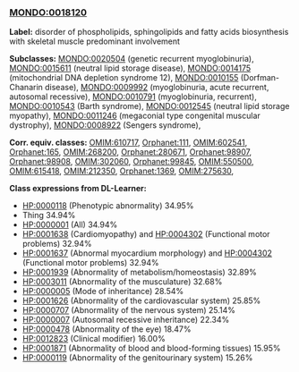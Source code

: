 
### [MONDO:0018120](http://purl.obolibrary.org/obo/MONDO_0018120)
**Label:** disorder of phospholipids, sphingolipids and fatty acids biosynthesis with skeletal muscle predominant involvement

**Subclasses:** [MONDO:0020504](http://purl.obolibrary.org/obo/MONDO_0020504) (genetic recurrent myoglobinuria), [MONDO:0015611](http://purl.obolibrary.org/obo/MONDO_0015611) (neutral lipid storage disease), [MONDO:0014175](http://purl.obolibrary.org/obo/MONDO_0014175) (mitochondrial DNA depletion syndrome 12), [MONDO:0010155](http://purl.obolibrary.org/obo/MONDO_0010155) (Dorfman-Chanarin disease), [MONDO:0009992](http://purl.obolibrary.org/obo/MONDO_0009992) (myoglobinuria, acute recurrent, autosomal recessive), [MONDO:0010791](http://purl.obolibrary.org/obo/MONDO_0010791) (myoglobinuria, recurrent), [MONDO:0010543](http://purl.obolibrary.org/obo/MONDO_0010543) (Barth syndrome), [MONDO:0012545](http://purl.obolibrary.org/obo/MONDO_0012545) (neutral lipid storage myopathy), [MONDO:0011246](http://purl.obolibrary.org/obo/MONDO_0011246) (megaconial type congenital muscular dystrophy), [MONDO:0008922](http://purl.obolibrary.org/obo/MONDO_0008922) (Sengers syndrome), 

**Corr. equiv. classes:** [OMIM:610717](http://purl.obolibrary.org/obo/OMIM_610717), [Orphanet:111](http://www.orpha.net/ORDO/Orphanet_111), [OMIM:602541](http://purl.obolibrary.org/obo/OMIM_602541), [Orphanet:165](http://www.orpha.net/ORDO/Orphanet_165), [OMIM:268200](http://purl.obolibrary.org/obo/OMIM_268200), [Orphanet:280671](http://www.orpha.net/ORDO/Orphanet_280671), [Orphanet:98907](http://www.orpha.net/ORDO/Orphanet_98907), [Orphanet:98908](http://www.orpha.net/ORDO/Orphanet_98908), [OMIM:302060](http://purl.obolibrary.org/obo/OMIM_302060), [Orphanet:99845](http://www.orpha.net/ORDO/Orphanet_99845), [OMIM:550500](http://purl.obolibrary.org/obo/OMIM_550500), [OMIM:615418](http://purl.obolibrary.org/obo/OMIM_615418), [OMIM:212350](http://purl.obolibrary.org/obo/OMIM_212350), [Orphanet:1369](http://www.orpha.net/ORDO/Orphanet_1369), [OMIM:275630](http://purl.obolibrary.org/obo/OMIM_275630), 

**Class expressions from DL-Learner:**

- [HP:0000118](http://purl.obolibrary.org/obo/HP_0000118) (Phenotypic abnormality) 34.95%
- Thing 34.94%
- [HP:0000001](http://purl.obolibrary.org/obo/HP_0000001) (All) 34.94%
- [HP:0001638](http://purl.obolibrary.org/obo/HP_0001638) (Cardiomyopathy) and [HP:0004302](http://purl.obolibrary.org/obo/HP_0004302) (Functional motor problems) 32.94%
- [HP:0001637](http://purl.obolibrary.org/obo/HP_0001637) (Abnormal myocardium morphology) and [HP:0004302](http://purl.obolibrary.org/obo/HP_0004302) (Functional motor problems) 32.94%
- [HP:0001939](http://purl.obolibrary.org/obo/HP_0001939) (Abnormality of metabolism/homeostasis) 32.89%
- [HP:0003011](http://purl.obolibrary.org/obo/HP_0003011) (Abnormality of the musculature) 32.68%
- [HP:0000005](http://purl.obolibrary.org/obo/HP_0000005) (Mode of inheritance) 28.54%
- [HP:0001626](http://purl.obolibrary.org/obo/HP_0001626) (Abnormality of the cardiovascular system) 25.85%
- [HP:0000707](http://purl.obolibrary.org/obo/HP_0000707) (Abnormality of the nervous system) 25.14%
- [HP:0000007](http://purl.obolibrary.org/obo/HP_0000007) (Autosomal recessive inheritance) 22.34%
- [HP:0000478](http://purl.obolibrary.org/obo/HP_0000478) (Abnormality of the eye) 18.47%
- [HP:0012823](http://purl.obolibrary.org/obo/HP_0012823) (Clinical modifier) 16.00%
- [HP:0001871](http://purl.obolibrary.org/obo/HP_0001871) (Abnormality of blood and blood-forming tissues) 15.95%
- [HP:0000119](http://purl.obolibrary.org/obo/HP_0000119) (Abnormality of the genitourinary system) 15.26%


